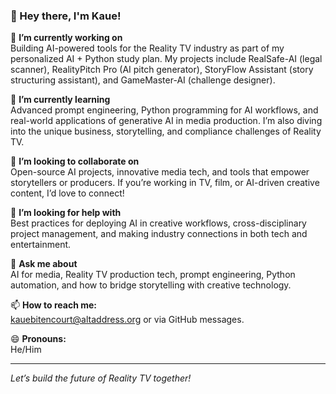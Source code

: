 ### 👋 Hey there, I'm Kaue!

🔭 **I’m currently working on**  
Building AI-powered tools for the Reality TV industry as part of my personalized AI + Python study plan. My projects include RealSafe-AI (legal scanner), RealityPitch Pro (AI pitch generator), StoryFlow Assistant (story structuring assistant), and GameMaster-AI (challenge designer).

🌱 **I’m currently learning**  
Advanced prompt engineering, Python programming for AI workflows, and real-world applications of generative AI in media production. I’m also diving into the unique business, storytelling, and compliance challenges of Reality TV.

🤝 **I’m looking to collaborate on**  
Open-source AI projects, innovative media tech, and tools that empower storytellers or producers. If you’re working in TV, film, or AI-driven creative content, I’d love to connect!

🤔 **I’m looking for help with**  
Best practices for deploying AI in creative workflows, cross-disciplinary project management, and making industry connections in both tech and entertainment.

💬 **Ask me about**  
AI for media, Reality TV production tech, prompt engineering, Python automation, and how to bridge storytelling with creative technology.

📫 **How to reach me:**  
kauebitencourt@altaddress.org or via GitHub messages.

😄 **Pronouns:**  
He/Him 

---
*Let’s build the future of Reality TV together!*
